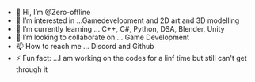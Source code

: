 - 👋 Hi, I’m @Zero-offline
- 👀 I’m interested in ...Gamedevelopment and 2D art and 3D modelling 
- 🌱 I’m currently learning ... C++, C#, Python, DSA, Blender, Unity
- 💞️ I’m looking to collaborate on ... Game Development
- 📫 How to reach me ... Discord and Github
- ⚡ Fun fact: ...I am working on the codes for a linf time but still can't get through it 

<!---
Zero-offline/Zero-offline is a ✨ special ✨ repository because its `README.md` (this file) appears on your GitHub profile.
You can click the Preview link to take a look at your changes.
--->

